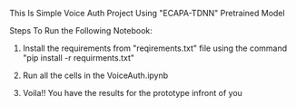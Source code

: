 This Is Simple Voice Auth Project Using "ECAPA-TDNN" Pretrained Model

Steps To Run the Following Notebook:
1. Install the requirements from "reqirements.txt" file using the command "pip install -r requirments.txt"

2. Run all the cells in the VoiceAuth.ipynb

3. Voila!! You have the results for the prototype infront of you